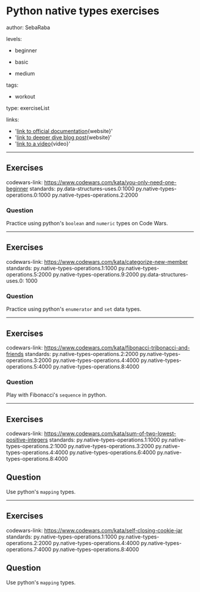 # Python native types exercises
author: SebaRaba

levels:

  - beginner

  - basic

  - medium


tags:

  - workout


type: exerciseList

links:

  - '[link to official documentation](https://docs.python.org/3/library/stdtypes.html){website}'
  - '[link to deeper dive blog post](http://www.diveintopython3.net/native-datatypes.html){website}'
  - '[link to a video](https://www.youtube.com/watch?v=TkpNMvBrEUw){video}'

---
## Exercises
codewars-link: https://www.codewars.com/kata/you-only-need-one-beginner
standards:
  py.data-structures-uses.0:1000
  py.native-types-operations.0:1000
  py.native-types-operations.2:2000
### Question
Practice using python's `boolean` and `numeric` types on Code Wars.

---
## Exercises
codewars-link: https://www.codewars.com/kata/categorize-new-member
standards:
  py.native-types-operations.1:1000
  py.native-types-operations.5:2000
  py.native-types-operations.9:2000
  py.data-structures-uses.0: 1000

### Question
Practice using python's `enumerator` and `set` data types.

---
## Exercises
codewars-link: https://www.codewars.com/kata/fibonacci-tribonacci-and-friends
standards:
  py.native-types-operations.2:2000
  py.native-types-operations.3:2000
  py.native-types-operations.4:4000
  py.native-types-operations.5:4000
  py.native-types-operations.8:4000

### Question
Play with Fibonacci's `sequence` in python.

---
## Exercises
codewars-link: https://www.codewars.com/kata/sum-of-two-lowest-positive-integers
standards:
  py.native-types-operations.1:1000
  py.native-types-operations.2:1000
  py.native-types-operations.3:2000
  py.native-types-operations.4:4000
  py.native-types-operations.6:4000
  py.native-types-operations.8:4000

## Question
Use python's `mapping` types.

---
## Exercises
codewars-link: https://www.codewars.com/kata/self-closing-cookie-jar
standards:
  py.native-types-operations.1:1000
  py.native-types-operations.2:2000
  py.native-types-operations.4:4000
  py.native-types-operations.7:4000
  py.native-types-operations.8:4000

## Question
Use python's `mapping` types.
